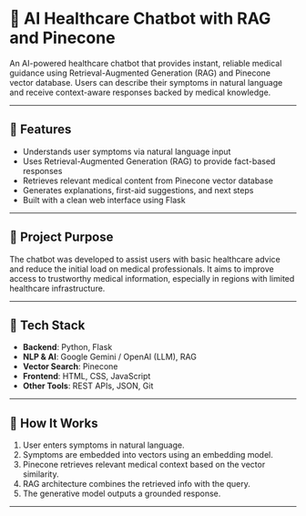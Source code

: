 # 🏥 AI Healthcare Chatbot with RAG and Pinecone

An AI-powered healthcare chatbot that provides instant, reliable medical guidance using Retrieval-Augmented Generation (RAG) and Pinecone vector database. Users can describe their symptoms in natural language and receive context-aware responses backed by medical knowledge.

---

## 🚀 Features

- Understands user symptoms via natural language input
- Uses Retrieval-Augmented Generation (RAG) to provide fact-based responses
- Retrieves relevant medical content from Pinecone vector database
- Generates explanations, first-aid suggestions, and next steps
- Built with a clean web interface using Flask

---

## 🎯 Project Purpose

The chatbot was developed to assist users with basic healthcare advice and reduce the initial load on medical professionals. It aims to improve access to trustworthy medical information, especially in regions with limited healthcare infrastructure.

---

## 🧠 Tech Stack

- **Backend**: Python, Flask  
- **NLP & AI**: Google Gemini / OpenAI (LLM), RAG  
- **Vector Search**: Pinecone  
- **Frontend**: HTML, CSS, JavaScript  
- **Other Tools**: REST APIs, JSON, Git

---

## 🔄 How It Works

1. User enters symptoms in natural language.
2. Symptoms are embedded into vectors using an embedding model.
3. Pinecone retrieves relevant medical context based on the vector similarity.
4. RAG architecture combines the retrieved info with the query.
5. The generative model outputs a grounded response.

---

